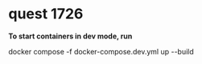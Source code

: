 # quest 1726

**To start containers in dev mode, run**

docker compose -f docker-compose.dev.yml up --build
